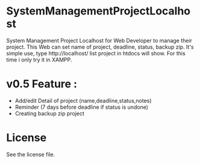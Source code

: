 # SystemManagementProjectLocalhost
System Management Project Localhost for Web Developer to manage their project. This Web can set name of project, deadline, status, backup zip. It's simple use, type http://localhost/ list project in htdocs will show. For this time i only try it in XAMPP.

# v0.5 Feature :
- Add/edit Detail of project (name,deadline,status,notes)
- Reminder (7 days before deadline if status is undone)
- Creating backup zip project

# License
See the license file.
